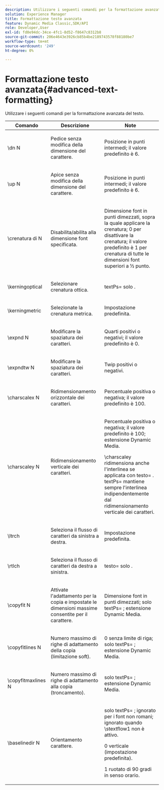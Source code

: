 ```yaml
---
description: Utilizzare i seguenti comandi per la formattazione avanzata del testo.
solution: Experience Manager
title: Formattazione testo avanzata
feature: Dynamic Media Classic,SDK/API
role: Developer,User
exl-id: fd0e94dc-34ce-4fc1-8d52-f8647c8312b8
source-git-commit: 206e4643e3926cb85b4be2189743578f88180be7
workflow-type: tm+mt
source-wordcount: '249'
ht-degree: 0%

---
```


# Formattazione testo avanzata{#advanced-text-formatting}

Utilizzare i seguenti comandi per la formattazione avanzata del testo.

<table id="table_43B2EB887C0F471BB60C23B570E7D3D2"> 
 <thead> 
  <tr> 
   <th class="entry"> Comando </th> 
   <th class="entry"> Descrizione </th> 
   <th class="entry"> Note </th> 
  </tr> 
 </thead>
 <tbody> 
  <tr> 
   <td> <span class="codeph"> \dn <span class="varname"> N </span> </span> </td> 
   <td> <p>Pedice senza modifica della dimensione del carattere. </p> </td> 
   <td> <p>Posizione in punti intermedi; il valore predefinito è 6. </p> </td> 
  </tr> 
  <tr> 
   <td> <span class="codeph"> \up <span class="varname"> N </span> </span> </td> 
   <td> <p>Apice senza modifica della dimensione del carattere. </p> </td> 
   <td> <p>Posizione in punti intermedi; il valore predefinito è 6. </p> </td> 
  </tr> 
  <tr> 
   <td> <span class="codeph"> \crenatura di <span class="varname"> N </span> </span> </td> 
   <td> <p>Disabilita/abilita alla dimensione font specificata. </p> </td> 
   <td> <p>Dimensione font in punti dimezzati, sopra la quale applicare la crenatura; 0 per disattivare la crenatura; il valore predefinito è 1 per crenatura di tutte le dimensioni font superiori a ½ punto. </p> </td> 
  </tr> 
  <tr> 
   <td> <span class="codeph"> \kerningoptical </span> </td> 
   <td> <p>Selezionare crenatura ottica. </p> </td> 
   <td> <p> <span class="codeph"> textPs= solo </span>. </p> </td> 
  </tr> 
  <tr> 
   <td> <span class="codeph"> \kerningmetric </span> </td> 
   <td> <p>Selezionate la crenatura metrica. </p> </td> 
   <td> <p>Impostazione predefinita. </p> </td> 
  </tr> 
  <tr> 
   <td> <span class="codeph"> \expnd <span class="varname"> N </span> </span> </td> 
   <td> <p>Modificare la spaziatura dei caratteri. </p> </td> 
   <td> <p>Quarti positivi o negativi; il valore predefinito è 0. </p> </td> 
  </tr> 
  <tr> 
   <td> <span class="codeph"> \expndtw <span class="varname"> N </span> </span> </td> 
   <td> <p>Modificare la spaziatura dei caratteri. </p> </td> 
   <td> <p>Twip positivi o negativi. </p> </td> 
  </tr> 
  <tr> 
   <td> <span class="codeph"> \charscalex <span class="varname"> N </span> </span> </td> 
   <td> <p>Ridimensionamento orizzontale dei caratteri. </p> </td> 
   <td> <p>Percentuale positiva o negativa; il valore predefinito è 100. </p> </td> 
  </tr> 
  <tr> 
   <td> <span class="codeph"> \charscaley <span class="varname"> N </span> </span> </td> 
   <td> <p>Ridimensionamento verticale dei caratteri. </p> </td> 
   <td> <p>Percentuale positiva o negativa; il valore predefinito è 100; estensione Dynamic Media. </p> <p> <span class="codeph"> \charscaley </span> ridimensiona anche l'interlinea se applicata con <span class="codeph"> testo= </span>. <span class="codeph"> textPs= </span> mantiene sempre l'interlinea indipendentemente dal ridimensionamento verticale dei caratteri. </p> </td> 
  </tr> 
  <tr> 
   <td> <span class="codeph"> \ltrch </span> </td> 
   <td> <p>Seleziona il flusso di caratteri da sinistra a destra. </p> </td> 
   <td> <p>Impostazione predefinita. </p> </td> 
  </tr> 
  <tr> 
   <td> <span class="codeph"> \rtlch </span> </td> 
   <td> <p>Seleziona il flusso di caratteri da destra a sinistra. </p> </td> 
   <td> <p> <span class="codeph"> testo= solo </span>. </p> </td> 
  </tr> 
  <tr> 
   <td> <span class="codeph"> \copyfit <span class="varname"> N </span> </span> </td> 
   <td> <p>Attivate l'adattamento per la copia e impostate le dimensioni massime consentite per il carattere. </p> </td> 
   <td> <p>Dimensione font in punti dimezzati; <span class="codeph"> solo textPs= </span>; estensione Dynamic Media. </p> </td> 
  </tr> 
  <tr> 
   <td> <span class="codeph"> \copyfitlines <span class="varname"> N </span> </span> </td> 
   <td> <p>Numero massimo di righe di adattamento della copia (limitazione soft). </p> </td> 
   <td> <p>0 senza limite di riga; <span class="codeph"> solo textPs= </span>; estensione Dynamic Media. </p> </td> 
  </tr> 
  <tr> 
   <td> <span class="codeph"> \copyfitmaxlines <span class="varname"> N </span> </span> </td> 
   <td> <p>Numero massimo di righe di adattamento alla copia (troncamento). </p> </td> 
   <td> <p> <span class="codeph"> solo textPs= </span>; estensione Dynamic Media. </p> </td> 
  </tr> 
  <tr> 
   <td> <span class="codeph"> \baselinedir <span class="varname"> N </span> </span> </td> 
   <td> <p>Orientamento carattere. </p> </td> 
   <td> <p> <span class="codeph"> solo textPs= </span>; ignorato per i font non romani; ignorato quando <span class="codeph"> \stextflow1 </span> non è attivo. </p> <p>0 verticale (impostazione predefinita). </p> <p>1 ruotato di 90 gradi in senso orario. </p> </td> 
  </tr> 
 </tbody> 
</table>
